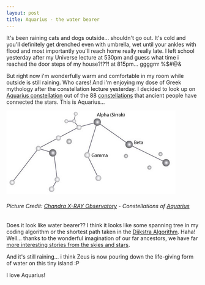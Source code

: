 ```yaml
---
layout: post
title: Aquarius - the water bearer
---
```


It's been raining cats and dogs outside... shouldn't go out. It's cold and you'll definitely get drenched even with umbrella, wet until your ankles with flood and most importantly you'll reach home really really late. I left school yesterday after my Universe lecture at 530pm and guess what time i reached the door steps of my house?!??! at 815pm... ggggrrr %$#@&

But right now i'm wonderfully warm and comfortable in my room while outside is still raining. Who cares! And i'm enjoying my dose of Greek mythology after the constellation lecture yesterday. I decided to look up on [Aquarius constellation](http://chandra.harvard.edu/photo/constellations/aquarius.html) out of the 88 [constellations](http://chandra.harvard.edu/photo/constellations/constellations_intro.html) that ancient people have connected the stars. This is Aquarius...

![](/img/aquarius244563895321.jpg)

###### Picture Credit: [Chandra X-RAY Observatory](http://chandra.harvard.edu/index.html) - Constellations of [Aquarius](http://chandra.harvard.edu/photo/constellations/aquarius.html)

Does it look like water bearer?? I think it looks like some spanning tree in my coding algorithm or the shortest path taken in the [Dijkstra Algorithm](http://www.cs.sunysb.edu/~skiena/combinatorica/animations/dijkstra.html). Haha! Well... thanks to the wonderful imagination of our far ancestors, we have far [more interesting stories from the skies and stars](http://chandra.harvard.edu/photo/constellations/index.html).

And it's still raining... i think Zeus is now pouring down the life-giving form of water on this tiny island :P

I love Aquarius!
